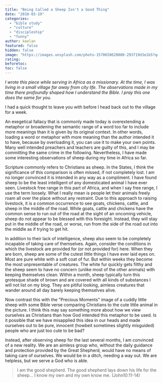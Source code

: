 ```yaml
---
title: "Being Called a Sheep Isn't a Good Thing"
date: "2010-03-19"
categories:
  - "bible study"
  - "culture"
  - "discipleship"
  - "funny"
author: keelan
featured: false
hidden: false
image: "https://images.unsplash.com/photo-1570658620080-293f19d3e1b5?q=80&w=2070&auto=format&fit=crop&ixlib=rb-4.0.3&ixid=M3wxMjA3fDB8MHxwaG90by1wYWdlfHx8fGVufDB8fHx8fA%3D%3D"
rating: 
beforetoc: 
toc: false
---
```


_I wrote this piece while serving in Africa as a missionary. At the time, I was living in a small village far away from city life. The observations made in my time there profoundly shaped how I understand the Bible. I pray this one does the same for you._

I had a quick thought to leave you with before I head back out to the village for a week.

An exegetical fallacy that is commonly made today is overextending a metaphor or broadening the semantic range of a word too far to include more meanings than it is given by its original context. In other words, loading a word or metaphor with more meaning than the author intended it to have, because by overloading it, you can use it to make your own points. Many well intended preachers and teachers are guilty of this, and I may be committing the same crime in the following. Nevertheless, I have made some interesting observations of sheep during my time in Africa so far.

Scripture commonly refers to Christians as sheep. In the States, I think the significance of this comparison is often missed, if not completely lost. I am no longer convinced it is intended in any way as a compliment. I have found sheep to be the least intelligent of any domesticated animal I have ever seen. Livestock free range in this part of Africa, and when I say free range, I use the term loosely. What I really mean is people let their animals freely roam all over the place without any restraint. Due to this approach to raising livestock, it is a common occurrence to see goats, chickens, cattle, and sheep in the middle of the road. While goats, cattle and chickens have the common sense to run out of the road at the sight of an oncoming vehicle, sheep do not appear to be blessed with this foresight. Instead, they will stay put in the middle of the road, or worse, run from the side of the road out into the middle as if trying to get hit.

In addition to their lack of intelligence, sheep also seem to be completely incapable of taking care of themselves. Again, consider the conditions in which the livestock are provided for (or not provided for) here. When they are born, sheep are some of the cutest little things I have ever laid eyes on. Most are pure white with a soft coat of fur. But within weeks they become the most unpresentable of creatures. The white fur quickly gets filthy and the sheep seem to have no concern (unlike most of the other animals) with keeping themselves clean. Within a month, sheep typically turn this grotesque shade of brown and are covered with all kinds of substances I will not list on my blog. They are pitiful looking, aimless creatures that wander around all day barely keeping themselves alive.

Now contrast this with the "Precious Moments" image of a cuddly little sheep with some Bible verse comparing Christians to the cute little animal in the picture. I think this may say something more about how we view ourselves as Christians than how God intended this metaphor to be used. Is it possible that we have misapplied this idea in our heads and made ourselves out to be pure, innocent (howbeit sometimes slightly misguided) people who are just too cute to be bad?

Instead, after observing sheep for the last several months, I am convinced of a new reality. We are an aimless group who, without the daily guidance and protection provided by the Great Shepherd, would have no means of taking care of ourselves. We would be in a ditch, needing a way out. We are helpless, but we serve a God who is able.

> I am the good shepherd. The good shepherd lays down his life for the sheep... I know my own and my own know me. (John10:11-14)
